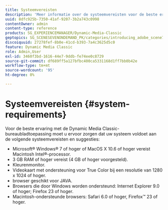 ```yaml
---
title: Systeemvereisten
description: 'Meer informatie over de systeemvereisten voor de beste ervaring met Dynamic Media Classic. '
uuid: 8dfc925b-7350-41af-9207-3b2a743c0998
contentOwner: admin
content-type: reference
products: SG_EXPERIENCEMANAGER/Dynamic-Media-Classic
geptopics: SG_SCENESEVENONDEMAND_PK/categories/introducing_adobe_scene7
discoiquuid: 27278fef-8b0e-41cd-b393-7a4c3625d5c0
feature: Dynamic Media Classic
role: Admin,User
exl-id: 3460f3bd-1616-44e7-9ddb-fe74ee0c8729
source-git-commit: df689ff5a127bfbc400ca5331168d1ff7bb0b42e
workflow-type: tm+mt
source-wordcount: '95'
ht-degree: 0%

---
```


# Systeemvereisten {#system-requirements}

Voor de beste ervaring met de Dynamic Media Classic-bureaubladtoepassing moet u ervoor zorgen dat uw systeem voldoet aan de volgende systeemvereisten en suggesties:

* Microsoft® Windows® 7 of hoger of MacOS X 10.6 of hoger vereist Macintosh Intel®-processor.
* 3 GB RAM of hoger vereist (4 GB of hoger voorgesteld).
* Kleurenmonitor.
* Videokaart met ondersteuning voor True Color bij een resolutie van 1280 x 1024 of hoger.
* browser geschikt voor JAVA.
* Browsers die door Windows worden ondersteund: Internet Explorer 9.0 of hoger; Firefox 23 of hoger.
* Macintosh-ondersteunde browsers: Safari 6.0 of hoger, Firefox™ 23 of hoger.
